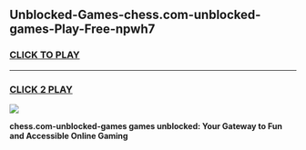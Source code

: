 
## Unblocked-Games-chess.com-unblocked-games-Play-Free-npwh7
<h3>
<a href="https://premium76.site?title=chess.com-unblocked-games&ref=10A">CLICK TO PLAY</a></h3>
<hr>

<h3>
<a href="https://premium76.site?title=chess.com-unblocked-games&ref=10A">CLICK 2 PLAY</a>
  
</h3>

<a href="https://premium76.site?title=chess.com-unblocked-games&ref=10A"><img src="https://clearcache.store/games.png"></a>


**chess.com-unblocked-games games unblocked: Your Gateway to Fun and Accessible Online Gaming**
